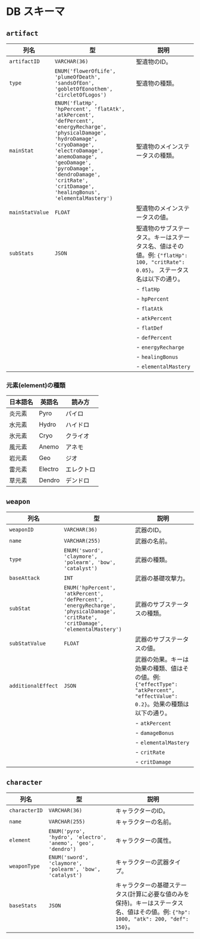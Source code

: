 # DB スキーマ

## `artifact`

| 列名 | 型 | 説明 |
|-------------|------|-------------|
| `artifactID` | `VARCHAR(36)` | 聖遺物のID。 |
| `type` | `ENUM('flowerOfLife', 'plumeOfDeath', 'sandsOfEon', 'gobletOfEonothem', 'circletOfLogos')` | 聖遺物の種類。 |
| `mainStat` | `ENUM('flatHp', 'hpPercent', 'flatAtk', 'atkPercent', 'defPercent', 'energyRecharge', 'physicalDamage', 'hydroDamage', 'cryoDamage', 'electroDamage', 'anemoDamage', 'geoDamage', 'pyroDamage', 'dendroDamage', 'critRate', 'critDamage', 'healingBonus', 'elementalMastery')` | 聖遺物のメインステータスの種類。 |
| `mainStatValue` | `FLOAT` | 聖遺物のメインステータスの値。 |
| `subStats` | `JSON` | 聖遺物のサブステータス。キーはステータス名、値はその値。例: `{"flatHp": 100, "critRate": 0.05}`。 ステータス名は以下の通り。 |
|             |      | - `flatHp` |
|             |      | - `hpPercent` |
|             |      | - `flatAtk` |
|             |      | - `atkPercent` |
|             |      | - `flatDef` |
|             |      | - `defPercent` |
|             |      | - `energyRecharge` |
|             |      | - `healingBonus` |
|             |      | - `elementalMastery` |

### 元素(element)の種類
|日本語名|英語名|読み方|
|----|----|----|
|炎元素|Pyro|パイロ|
|水元素|Hydro|ハイドロ|
|氷元素|Cryo|クライオ|
|風元素|Anemo|アネモ|
|岩元素|Geo|ジオ|
|雷元素|Electro|エレクトロ|
|草元素|Dendro|デンドロ|



## `weapon`

| 列名 | 型 | 説明 |
|-------------|------|-------------|
| `weaponID` | `VARCHAR(36)` | 武器のID。 |
| `name` | `VARCHAR(255)` | 武器の名前。 |
| `type` | `ENUM('sword', 'claymore', 'polearm', 'bow', 'catalyst')` | 武器の種類。 |
| `baseAttack` | `INT` | 武器の基礎攻撃力。 |
| `subStat` | `ENUM('hpPercent', 'atkPercent', 'defPercent', 'energyRecharge', 'physicalDamage', 'critRate', 'critDamage', 'elementalMastery')` | 武器のサブステータスの種類。 |
| `subStatValue` | `FLOAT` | 武器のサブステータスの値。 |
| `additionalEffect` | `JSON` | 武器の効果。キーは効果の種類、値はその値。例: `{"effectType": "atkPercent", "effectValue": 0.2}`。効果の種類は以下の通り。 |
|             |      | - `atkPercent` |
|             |      | - `damageBonus` |
|             |      | - `elementalMastery` |
|             |      | - `critRate` |
|             |      | - `critDamage` |

## `character`
| 列名 | 型 | 説明 |
|-------------|------|-------------|
| `characterID` | `VARCHAR(36)` | キャラクターのID。 |
| `name` | `VARCHAR(255)` | キャラクターの名前。 |
| `element` | `ENUM('pyro', 'hydro', 'electro', 'anemo', 'geo', 'dendro')` | キャラクターの属性。 |
| `weaponType` | `ENUM('sword', 'claymore', 'polearm', 'bow', 'catalyst')` | キャラクターの武器タイプ。 |
| `baseStats` | `JSON` | キャラクターの基礎ステータス(計算に必要な値のみを保持)。キーはステータス名、値はその値。例: `{"hp": 1000, "atk": 200, "def": 150}`。 |